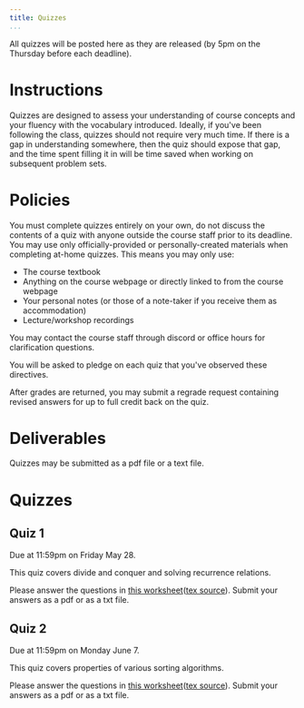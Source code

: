```yaml
---
title: Quizzes
...
```


All quizzes will be posted here as they are released (by 5pm on the Thursday before each deadline).

# Instructions

Quizzes are designed to assess your understanding of course concepts and your fluency with the vocabulary introduced. Ideally, if you've been following the class, quizzes should not require very much time. If there is a gap in understanding somewhere, then the quiz should expose that gap, and the time spent filling it in will be time saved when working on subsequent problem sets.

# Policies

You must complete quizzes entirely on your own, do not discuss the contents of a quiz with anyone outside the course staff prior to its deadline. You may use only officially-provided or personally-created materials when completing at-home quizzes. This means you may only use:

- The course textbook
- Anything on the course webpage or directly linked to from the course webpage
- Your personal notes (or those of a note-taker if you receive them as accommodation)
- Lecture/workshop recordings

You may contact the course staff through discord or office hours for clarification questions.

You will be asked to pledge on each quiz that you've observed these directives.

After grades are returned, you may submit a regrade request containing revised answers for up to full credit back on the quiz.

# Deliverables

Quizzes may be submitted as a pdf file or a text file.

# Quizzes

## Quiz 1

Due at 11:59pm on Friday May 28.

This quiz covers divide and conquer and solving recurrence relations.

Please answer the questions in [this worksheet](files/quizzes/quiz1_blank.pdf)([tex source](files/quizzes/quiz1.zip)). Submit your answers as a pdf or as a txt file.

## Quiz 2

Due at 11:59pm on Monday June 7.

This quiz covers properties of various sorting algorithms.

Please answer the questions in [this worksheet](files/quizzes/quiz2_blank.pdf)([tex source](files/quizzes/quiz2.zip)). Submit your answers as a pdf or as a txt file.
